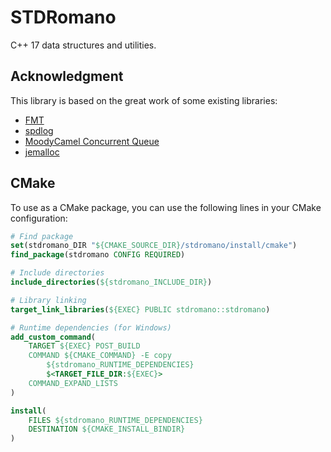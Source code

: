 # STDRomano

C++ 17 data structures and utilities.

## Acknowledgment

This library is based on the great work of some existing libraries:
 - [FMT](https://github.com/fmtlib/fmt)
 - [spdlog](https://github.com/gabime/spdlog)
 - [MoodyCamel Concurrent Queue](https://github.com/cameron314/concurrentqueue)
 - [jemalloc](https://github.com/jemalloc/jemalloc)

## CMake

To use as a CMake package, you can use the following lines in your CMake configuration:
```cmake
# Find package
set(stdromano_DIR "${CMAKE_SOURCE_DIR}/stdromano/install/cmake")
find_package(stdromano CONFIG REQUIRED)

# Include directories
include_directories(${stdromano_INCLUDE_DIR})

# Library linking
target_link_libraries(${EXEC} PUBLIC stdromano::stdromano)

# Runtime dependencies (for Windows)
add_custom_command(
    TARGET ${EXEC} POST_BUILD
    COMMAND ${CMAKE_COMMAND} -E copy
        ${stdromano_RUNTIME_DEPENDENCIES}
        $<TARGET_FILE_DIR:${EXEC}>
    COMMAND_EXPAND_LISTS
)

install(
    FILES ${stdromano_RUNTIME_DEPENDENCIES}
    DESTINATION ${CMAKE_INSTALL_BINDIR}
)
```